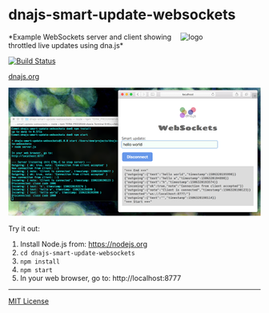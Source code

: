 # dnajs-smart-update-websockets
<img src=http://dnajs.org/graphics/dnajs-logo.png align=right width=160 alt=logo>
*Example WebSockets server and client showing throttled live updates using dna.js*

[![Build Status](https://travis-ci.org/dnajs/dnajs-smart-update-websockets.svg)](https://travis-ci.org/dnajs/dnajs-smart-update-websockets)

[dnajs.org](http://dnajs.org)

![screenshot](screenshot.png)

Try it out:

1. Install Node.js from: https://nodejs.org
1. `cd dnajs-smart-update-websockets`
1. `npm install`
1. `npm start`
1. In your web browser, go to: http://localhost:8777

---
[MIT License](LICENSE.txt)
